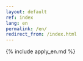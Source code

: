 ```yaml
---
layout: default
ref: index
lang: en
permalink: /en/
redirect_from: /index.html
---
```


{% include apply_en.md %}
